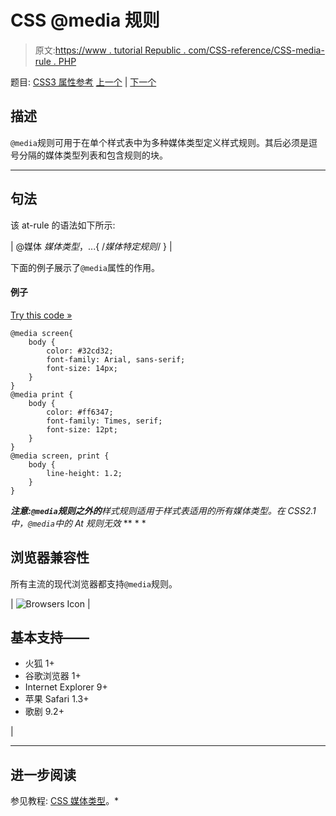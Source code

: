 # CSS @media 规则

> 原文:[https://www . tutorial Republic . com/CSS-reference/CSS-media-rule . PHP](https://www.tutorialrepublic.com/css-reference/css-media-rule.php)

题目: [CSS3 属性参考](css3-properties.php) [上一个](css3-keyframes-rule.php) | [下一个](css-page-rule.php)

## 描述

`@media`规则可用于在单个样式表中为多种媒体类型定义样式规则。其后必须是逗号分隔的媒体类型列表和包含规则的块。

* * *

## 句法

该 at-rule 的语法如下所示:

| @媒体 *媒体类型*，...{
/*媒体特定规则*/
} |

下面的例子展示了`@media`属性的作用。

#### 例子

[Try this code »](../codelab.php?topic=css&file=media-rule "Try this code using online Editor")

```
@media screen{
    body {
        color: #32cd32;
        font-family: Arial, sans-serif;
        font-size: 14px;
    }
}
@media print {
    body {
        color: #ff6347;
        font-family: Times, serif;
        font-size: 12pt;
    }
}
@media screen, print {
    body {
        line-height: 1.2;
    }
}
```

 ***注意:`@media`规则之外的**样式规则适用于样式表适用的所有媒体类型。在 CSS2.1 中，`@media`中的 At 规则无效*  ** * *

## 浏览器兼容性

所有主流的现代浏览器都支持`@media`规则。

| ![Browsers Icon](../Images/e9331123c77668c1832e541c2fca1002.png) | 

## 基本支持——

*   火狐 1+
*   谷歌浏览器 1+
*   Internet Explorer 9+
*   苹果 Safari 1.3+
*   歌剧 9.2+

 |

* * *

## 进一步阅读

参见教程: [CSS 媒体类型](../css-tutorial/css-media-types.php)。*